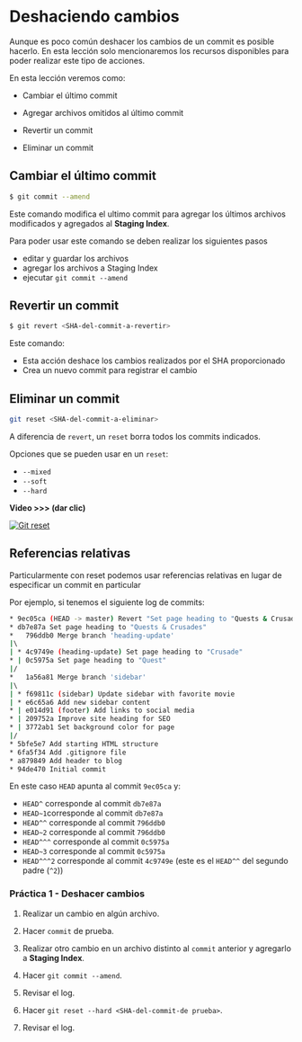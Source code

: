 # Deshaciendo cambios

Aunque es poco común deshacer los cambios de un commit es posible hacerlo. En esta lección solo mencionaremos los recursos disponibles para poder realizar este tipo de acciones.

En esta lección veremos como:

 -  Cambiar el último commit

 - Agregar archivos omitidos al último commit

 - Revertir un commit

 - Eliminar un commit

## Cambiar el último commit

```bash
$ git commit --amend
```

Este comando modifica el ultimo commit para agregar los últimos archivos modificados y agregados al **Staging Index**.

Para poder usar este comando se deben realizar los siguientes pasos
-   editar y guardar los archivos
-   agregar los archivos a Staging Index
-   ejecutar `git commit --amend`

## Revertir un commit

```bash
$ git revert <SHA-del-commit-a-revertir>
```

Este comando:
 - Esta acción deshace los cambios realizados por el SHA proporcionado
 - Crea un nuevo commit para registrar el cambio

## Eliminar un commit

```bash
git reset <SHA-del-commit-a-eliminar>
```

A diferencia de `revert`, un `reset` borra todos los commits indicados.

Opciones que se pueden usar en un `reset`:
-   `--mixed`
-   `--soft`
-   `--hard`

**Video >>> (dar clic)**

[![Git reset](http://img.youtube.com/vi/UN7ki2G2yKc/0.jpg)](http://www.youtube.com/watch?v=UN7ki2G2yKc "Git reset")



## Referencias relativas

Particularmente con reset podemos usar referencias relativas en lugar de especificar un commit en particular

Por ejemplo, si tenemos el siguiente log de commits:

```bash
* 9ec05ca (HEAD -> master) Revert "Set page heading to "Quests & Crusades""
* db7e87a Set page heading to "Quests & Crusades"
*   796ddb0 Merge branch 'heading-update'
|\  
| * 4c9749e (heading-update) Set page heading to "Crusade"
* | 0c5975a Set page heading to "Quest"
|/  
*   1a56a81 Merge branch 'sidebar'
|\  
| * f69811c (sidebar) Update sidebar with favorite movie
| * e6c65a6 Add new sidebar content
* | e014d91 (footer) Add links to social media
* | 209752a Improve site heading for SEO
* | 3772ab1 Set background color for page
|/  
* 5bfe5e7 Add starting HTML structure
* 6fa5f34 Add .gitignore file
* a879849 Add header to blog
* 94de470 Initial commit
```

En este caso `HEAD` apunta al commit `9ec05ca` y:

-   `HEAD^` corresponde al commit `db7e87a`
-   `HEAD~1`corresponde al commit `db7e87a`
-   `HEAD^^` corresponde al commit `796ddb0`
-   `HEAD~2` corresponde al commit `796ddb0`
-   `HEAD^^^` corresponde al commit `0c5975a`
-   `HEAD~3` corresponde al commit `0c5975a`
-   `HEAD^^^2` corresponde al commit `4c9749e` (este es el `HEAD^^` del segundo padre (`^2`))

### Práctica 1 - Deshacer cambios

 1. Realizar un cambio en algún archivo.

 2. Hacer `commit` de prueba.

 3. Realizar otro cambio en un archivo distinto al `commit` anterior y agregarlo a **Staging Index**.

 4. Hacer `git commit --amend`.

 5. Revisar el log.

 7. Hacer `git reset --hard <SHA-del-commit-de prueba>`.

 8. Revisar el log.
<!--stackedit_data:
eyJoaXN0b3J5IjpbMTgxMjczNTUzNSwxOTQwMjcwNjYwLDExNj
EwMjIzMjMsNDY5NTI4NTU4LDE4OTA5Mzc4ODUsLTU0MTk5NTk0
NywtNzgzODg0MjA2LC0xMDgzMjU0Nzk2LDEzMjk4MzU1NiwtMT
k4NjQ3MzI0NSwtOTE4MTgwODk0LC0xNjE4NDg2NDM3LDMyMjkw
OTkxMV19
-->